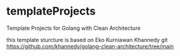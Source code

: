 # templateProjects
Template Projects for Golang with Clean Architecture

this template sturcture is based on Eko Kurniawan Khannedy git
https://github.com/khannedy/golang-clean-architecture/tree/main
